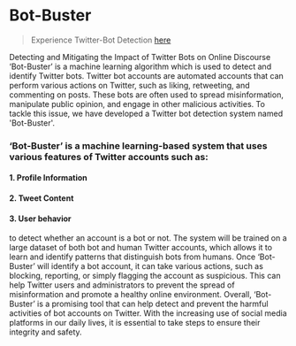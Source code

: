 # Bot-Buster

>Experience Twitter-Bot Detection [here](https://twitter-bot-detection.streamlit.app)

Detecting and Mitigating the Impact of Twitter Bots on Online Discourse
‘Bot-Buster’ is a machine learning algorithm which is used to detect and identify Twitter bots. 
Twitter bot accounts are automated accounts that can perform various actions on Twitter, such as 
liking, retweeting, and commenting on posts. These bots are often used to spread misinformation, 
manipulate public opinion, and engage in other malicious activities. To tackle this issue, we have 
developed a Twitter bot detection system named 'Bot-Buster'.

### ‘Bot-Buster’ is a machine learning-based system that uses various features of Twitter accounts such as: 
#### 1. Profile Information
#### 2. Tweet Content 
#### 3. User behavior
to detect whether an account is a bot or not. The system will be trained on a large dataset of both 
bot and human Twitter accounts, which allows it to learn and identify patterns that distinguish bots 
from humans.
Once ‘Bot-Buster’ will identify a bot account, it can take various actions, such as blocking, 
reporting, or simply flagging the account as suspicious. This can help Twitter users and 
administrators to prevent the spread of misinformation and promote a healthy online environment.
Overall, ‘Bot-Buster’ is a promising tool that can help detect and prevent the harmful activities of 
bot accounts on Twitter. With the increasing use of social media platforms in our daily lives, it is 
essential to take steps to ensure their integrity and safety.
